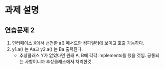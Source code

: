 # 과제 설명

## 연습문제 2

1. 인터페이스 X에서 선언한 a() 메서드만 컴파일러에 보이고 호출 가능하다.
2. y1.a() 는 Aa고 y2.a() 는 Ba 출력된다.
    - 추상클래스 Y가 없었다면 원래 A, B에 각각 implements를 했을 것임. 공통되는 사항이니까 추상클래스에서 처리한것.